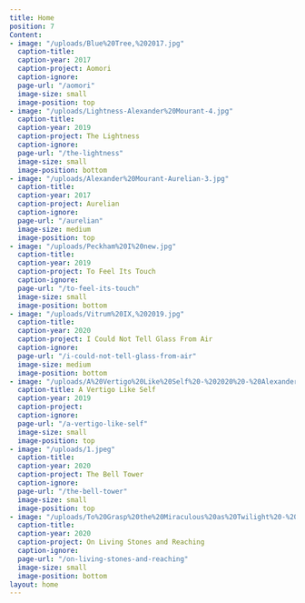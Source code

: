 ```yaml
---
title: Home
position: 7
Content:
- image: "/uploads/Blue%20Tree,%202017.jpg"
  caption-title: 
  caption-year: 2017
  caption-project: Aomori
  caption-ignore: 
  page-url: "/aomori"
  image-size: small
  image-position: top
- image: "/uploads/Lightness-Alexander%20Mourant-4.jpg"
  caption-title: 
  caption-year: 2019
  caption-project: The Lightness
  caption-ignore: 
  page-url: "/the-lightness"
  image-size: small
  image-position: bottom
- image: "/uploads/Alexander%20Mourant-Aurelian-3.jpg"
  caption-title: 
  caption-year: 2017
  caption-project: Aurelian
  caption-ignore: 
  page-url: "/aurelian"
  image-size: medium
  image-position: top
- image: "/uploads/Peckham%20I%20new.jpg"
  caption-title: 
  caption-year: 2019
  caption-project: To Feel Its Touch
  caption-ignore: 
  page-url: "/to-feel-its-touch"
  image-size: small
  image-position: bottom
- image: "/uploads/Vitrum%20IX,%202019.jpg"
  caption-title: 
  caption-year: 2020
  caption-project: I Could Not Tell Glass From Air
  caption-ignore: 
  page-url: "/i-could-not-tell-glass-from-air"
  image-size: medium
  image-position: bottom
- image: "/uploads/A%20Vertigo%20Like%20Self%20-%202020%20-%20Alexander%20Mourant.png"
  caption-title: A Vertigo Like Self
  caption-year: 2019
  caption-project: 
  caption-ignore: 
  page-url: "/a-vertigo-like-self"
  image-size: small
  image-position: top
- image: "/uploads/1.jpeg"
  caption-title: 
  caption-year: 2020
  caption-project: The Bell Tower
  caption-ignore: 
  page-url: "/the-bell-tower"
  image-size: small
  image-position: top
- image: "/uploads/To%20Grasp%20the%20Miraculous%20as%20Twilight%20-%202020.png"
  caption-title: 
  caption-year: 2020
  caption-project: On Living Stones and Reaching
  caption-ignore: 
  page-url: "/on-living-stones-and-reaching"
  image-size: small
  image-position: bottom
layout: home
---
```


